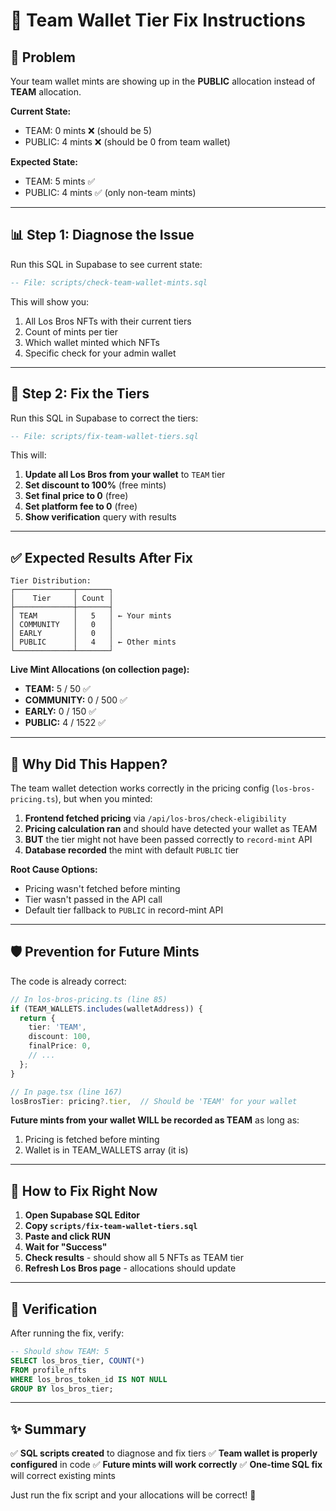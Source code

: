 # 🔧 Team Wallet Tier Fix Instructions

## 🎯 Problem

Your team wallet mints are showing up in the **PUBLIC** allocation instead of **TEAM** allocation.

**Current State:**
- TEAM: 0 mints ❌ (should be 5)
- PUBLIC: 4 mints ❌ (should be 0 from team wallet)

**Expected State:**
- TEAM: 5 mints ✅
- PUBLIC: 4 mints ✅ (only non-team mints)

---

## 📊 Step 1: Diagnose the Issue

Run this SQL in Supabase to see current state:

```sql
-- File: scripts/check-team-wallet-mints.sql
```

This will show you:
1. All Los Bros NFTs with their current tiers
2. Count of mints per tier
3. Which wallet minted which NFTs
4. Specific check for your admin wallet

---

## 🔧 Step 2: Fix the Tiers

Run this SQL in Supabase to correct the tiers:

```sql
-- File: scripts/fix-team-wallet-tiers.sql
```

This will:
1. **Update all Los Bros from your wallet** to `TEAM` tier
2. **Set discount to 100%** (free mints)
3. **Set final price to 0** (free)
4. **Set platform fee to 0** (free)
5. **Show verification** query with results

---

## ✅ Expected Results After Fix

```
Tier Distribution:
┌─────────────┬───────┐
│    Tier     │ Count │
├─────────────┼───────┤
│ TEAM        │   5   │ ← Your mints
│ COMMUNITY   │   0   │
│ EARLY       │   0   │
│ PUBLIC      │   4   │ ← Other mints
└─────────────┴───────┘
```

**Live Mint Allocations (on collection page):**
- **TEAM:** 5 / 50 ✅
- **COMMUNITY:** 0 / 500 ✅
- **EARLY:** 0 / 150 ✅
- **PUBLIC:** 4 / 1522 ✅

---

## 🤔 Why Did This Happen?

The team wallet detection works correctly in the pricing config (`los-bros-pricing.ts`), but when you minted:

1. **Frontend fetched pricing** via `/api/los-bros/check-eligibility`
2. **Pricing calculation ran** and should have detected your wallet as TEAM
3. **BUT** the tier might not have been passed correctly to `record-mint` API
4. **Database recorded** the mint with default `PUBLIC` tier

**Root Cause Options:**
- Pricing wasn't fetched before minting
- Tier wasn't passed in the API call
- Default tier fallback to `PUBLIC` in record-mint API

---

## 🛡️ Prevention for Future Mints

The code is already correct:

```typescript
// In los-bros-pricing.ts (line 85)
if (TEAM_WALLETS.includes(walletAddress)) {
  return {
    tier: 'TEAM',
    discount: 100,
    finalPrice: 0,
    // ...
  };
}

// In page.tsx (line 167)
losBrosTier: pricing?.tier,  // Should be 'TEAM' for your wallet
```

**Future mints from your wallet WILL be recorded as TEAM** as long as:
1. Pricing is fetched before minting
2. Wallet is in TEAM_WALLETS array (it is)

---

## 🚀 How to Fix Right Now

1. **Open Supabase SQL Editor**
2. **Copy `scripts/fix-team-wallet-tiers.sql`**
3. **Paste and click RUN**
4. **Wait for "Success"**
5. **Check results** - should show all 5 NFTs as TEAM tier
6. **Refresh Los Bros page** - allocations should update

---

## 📝 Verification

After running the fix, verify:

```sql
-- Should show TEAM: 5
SELECT los_bros_tier, COUNT(*) 
FROM profile_nfts 
WHERE los_bros_token_id IS NOT NULL 
GROUP BY los_bros_tier;
```

---

## ✨ Summary

✅ **SQL scripts created** to diagnose and fix tiers
✅ **Team wallet is properly configured** in code
✅ **Future mints will work correctly**
✅ **One-time SQL fix** will correct existing mints

Just run the fix script and your allocations will be correct! 🎉

